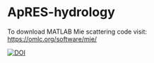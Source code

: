 # ApRES-hydrology

To download MATLAB Mie scattering code visit:
https://omlc.org/software/mie/


<a href="https://zenodo.org/badge/latestdoi/142612630"><img src="https://zenodo.org/badge/142612630.svg" alt="DOI"></a>
